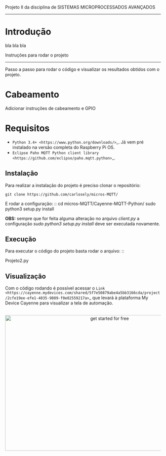 Projeto II da disciplina de SISTEMAS MICROPROCESSADOS AVANÇADOS
***************************

Introdução
============
bla bla bla

Instruções para rodar o projeto
***************************
Passo a passo para rodar o código e visualizar os resultados obtidos com o projeto.

Cabeamento
============
Adicionar instruções de cabeamento e GPIO

Requisitos
============
* `Python 3.4+ <https://www.python.org/downloads/>`_. Já vem pré instalado na versão completa do Raspberry Pi OS. 
* `Eclipse Paho MQTT Python client library <https://github.com/eclipse/paho.mqtt.python>`_.

Instalação
------------
Para realizar a instalação do projeto é preciso clonar o repositório:
```
git clone https://github.com/carlosely/micros-MQTT/
```
  
  
E rodar a configuração:
::
  cd micros-MQTT/Cayenne-MQTT-Python/
  sudo python3 setup.py install


**OBS:** sempre que for feita alguma alteração no arquivo *client.py* a configuração *sudo python3 setup.py install* deve ser executada novamente.

Execução
------------
Para executar o código do projeto basta rodar o arquivo:
:: 

  Projeto2.py
  
Visualização
------------
Com o código rodando é possível acessar o `Link <https://cayenne.mydevices.com/shared/5f7e50879abe4a5bb3166cda/project/2cfe19ee-efe1-4035-9089-f0e02559217a>`_ que levará à plataforma My Device Cayenne para visualizar a tela de automação.

<p style="text-align:center"><br/><img src="http://www.mydevices.com/cayenne/uploads/get-started-for-free.png" width="660" height="438" alt="get started for free"><br/><br/></p>
